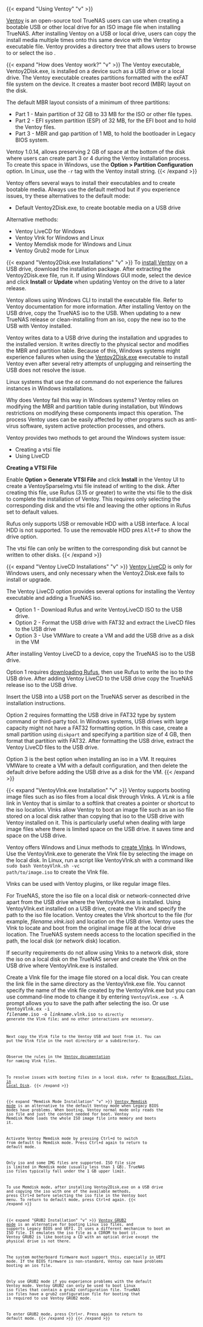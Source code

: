 &NewLine;

{{< expand "Using Ventoy" "v" >}} 

[Ventoy](https://www.ventoy.net/en/index.html) is an open-source tool TrueNAS users can use when creating a bootable USB or other local drive for an ISO image file when installing TrueNAS.
After installing Ventoy on a USB or local drive, users can copy the install media multiple times onto this same device with the Ventoy executable file.
Ventoy provides a directory tree that allows users to browse to or select the <file>iso </file>.

{{< expand "How does Ventoy work?" "v" >}}
The Ventoy executable, Ventoy2Disk.exe, is installed on a device such as a USB drive or a local drive.
The Ventoy executable creates partitions formatted with the exFAT file system on the device. It creates a master boot record (MBR) layout on the disk.

The default MBR layout consists of a minimum of three partitions:
* Part 1 - Main partition of 32 GB to 33 MB for the ISO or other file types.
* Part 2 - EFI system partition (ESP) of 32 MB, for the EFI boot and to hold the Ventoy files.
* Part 3 - MBR and gap partition of 1 MB, to hold the bootloader in Legacy BIOS system.

Ventoy 1.0.14, allows preserving 2 GB of space at the bottom of the disk where users can create part 3 or 4 during the Ventoy installation process.
To create this space in Windows, use the **Option > Partition Configuration** option.
In Linux, use the <code>-r</code> tag with the Ventoy install string.
{{< /expand >}}

Ventoy offers several ways to install their executables and to create bootable media. Always use the default method but if you experience issues, try these alternatives to the default mode:
* Default Ventoy2Disk.exe, to create bootable media on a USB drive

Alternative methods:
* Ventoy LiveCD for Windows
* Ventoy Vlnk for Windows and Linux
* Ventoy Memdisk mode for Windows and Linux
* Ventoy Grub2 mode for Linux

{{< expand "Ventoy2Disk.exe Installations" "v" >}}
To [install Ventoy](https://www.ventoy.net/en/doc_start.html) on a USB drive, download the installation package.
After extracting the Ventoy2Disk.exe file, run it. 
If using Windows GUI mode, select the device and click **Install** or **Update** when updating Ventoy on the drive to a later release.

Ventoy allows using Windows CLI to install the executable file. Refer to Ventoy documentation for more information.
After installing Ventoy on the USB drive, copy the TrueNAS <file>iso</file> to the USB.
When updating to a new TrueNAS release or clean-installing from an <file>iso</file>, copy the new <file>iso</file> to the USB with Ventoy installed.

Ventoy writes data to a USB drive during the installation and upgrades to the installed version.
It writes directly to the physical sector and modifies the MBR and partition table. 
Because of this, Windows systems might experience failures when using the [Ventoy2Disk.exe](https://www.ventoy.net/en/doc_ventoy2disk.html) executable to install Ventoy even after several retry attempts of unplugging and reinserting the USB does not resolve the issue.

Linux systems that use the <code>dd</code> command do not experience the failures instances in Windows installations.

Why does Ventoy fail this way in Windows systems?
Ventoy relies on modifying the MBR and partition table during installation, but Windows restrictions on modifying these components impact this operation.
The process Ventoy uses can be easily affected by other programs such as anti-virus software, system active protection processes, and others.

Ventoy provides two methods to get around the Windows system issue:
* Creating a <file>vtsi</file> file
* Using LiveCD

**Creating a VTSI File**

Enable **Option > Generate VTSI File** and click **Install** in the Ventoy UI to create a <file>VentoySparseImg.vtsi</file> file instead of writing to the disk.
After creating this file, use Rufus (3.15 or greater) to write the <file>vtsi</file> file to the disk to complete the installation of Ventoy.
This requires only selecting the corresponding disk and the <file>vtsi</file> file and leaving the other options in Rufus set to default values.

Rufus only supports USB or removable HDD with a USB interface. A local HDD is not supported. To use the removable HDD pres <kbd>Alt+F</kbd> to show the drive option.

The <file>vtsi</file> file can only be written to the corresponding disk but cannot be written to other disks.
{{< /expand >}}

{{< expand "Ventoy LiveCD Installations" "v" >}}
[Ventoy LiveCD](https://www.ventoy.net/en/doc_livecd.html) is only for Windows users, and only necessary when the Ventoy2.Disk.exe fails to install or upgrade.

The Ventoy LiveCD option provides several options for installing the Ventoy executable and adding a TrueNAS <file>iso</file>.
* Option 1 - Download Rufus and write VentoyLiveCD ISO to the USB drive.
* Option 2 - Format the USB drive with FAT32 and extract the LiveCD files to the USB drive
* Option 3 - Use VMWare to create a VM and add the USB drive as a disk in the VM

After installing Ventoy LiveCD to a device, copy the TrueNAS <file>iso</file> to the USB drive.

Option 1 requires [downloading Rufus](https://rufus.ie), then use Rufus to write the <file>iso</file> to the USB drive. After adding Ventoy LiveCD to the USB drive copy the TrueNAS release <file>iso</file> to the USB drive.

Insert the USB into a USB port on the TrueNAS server as described in the installation instructions.

Option 2 requires formatting the USB drive in FAT32 type by system command or third-party tool.
In Windows systems, USB drives with large capacity might not have a FAT32 formatting option.
In this case, create a small partition using <code>diskpart</code> and specifying a partition size of 4 GB, then format that partition with FAT32.
After formatting the USB drive, extract the Ventoy LiveCD files to the USB drive.

Option 3 is the best option when installing an <file>iso</file> in a VM. It requires VMWare to create a VM with a default configuration, and then delete the default drive before adding the USB drive as a disk for the VM.
{{< /expand >}}

{{< expand "VentoyVlnk.exe Installation" "v" >}}
Ventoy supports booting image files such as <file>iso</file> files from a local disk through Vlnks.
A *VLnk* is a file link in Ventoy that is similar to a softlink that creates a pointer or shortcut to the <file>iso</file> location.
Vlnks allow Ventoy to boot an image file such as an <file>iso</file> file stored on a local disk rather than copying that <file>iso</file> to the USB drive with Ventoy installed on it.
This is particularly useful when dealing with large image files where there is limited space on the USB drive. it saves time and space on the USB drive. 

Ventoy offers Windows and Linux methods to [create Vlnks](https://www.ventoy.net/en/doc_vlnk.html).
In Windows, Use the VentoyVlnk.exe to generate the Vlnk file by selecting the image on the local disk.
In Linux, run a script like VentoyVlnk.sh with a command like <code>sudo bash VentoyVlnk.sh -vc path/to/image.iso</code> to create the Vlnk file.

Vlnks can be used with Ventoy plugins, or like regular image files.

For TrueNAS, store the <file>iso</file> file on a local disk or network-connected drive apart from the USB drive where the VentoyVlnk.exe is installed.
Using VentoyVlnk.ext installed on a USB drive, create the Vlnk and specify the path to the <file>iso</file> file location.
Ventoy creates the Vlnk shortcut to the file (for example, *filename.vlnk.iso*) and location on the USB drive.
Ventoy uses the Vlnk to locate and boot from the original image file at the local drive location.
The TrueNAS system needs access to the location specified in the path, the local disk (or network disk) location.

If security requirements do not allow using Vlnks to a network disk, store the <file>iso</file> on a local disk on the TrueNAS server and create the Vlnk on the USB drive where VentoyVlnk.exe is installed.

Create a Vlnk file for the image file stored on a local disk. You can create the link file in the same directory as the VentoyVlnk.exe file.
You cannot specify the name of the vlnk file created by the VentoyVlnk.exe but you can use command-line mode to change it by entering <code>VentoyVlnk.exe -s</code>. A prompt allows you to save the path after selecting the <file>iso</file>.
Or use <code>VentoyVlnk.ex -i <i>filename</i>.iso -o <i>linkname</i>.vlnk.iso<code> to directly generate the Vlnk file; and no other interactions are nessesary.

Next copy the Vlnk file to the Ventoy USB and boot from it. You can put the Vlnk file in the root directory or a subdirectory.

Observe the rules in the [Ventoy documentation](https://www.ventoy.net/en/doc_vlnk.html) for naming Vlnk files.

To resolve issues with booting files in a local disk, refer to [Browse/Boot Files in Local Disk](https://www.ventoy.net/en/doc_browser.html).
{{< /expand >}}

{{< expand "Memdisk Mode Installation" "v" >}}
[Ventoy Memdisk mode](https://www.ventoy.net/en/doc_memdisk.html) is an alternative to the default Ventoy mode when Legacy BIOS modes have problems.
When booting, Ventoy normal mode only reads the <file>iso</file> file and just the content needed for boot.
Ventoy Memdisk Mode loads the whole ISO image file into memory and boots it.

Activate Ventoy Memdisk mode by pressing <kbd>Ctrl+d</kbd> to switch from default to Memdisk mode.
Press <kbd>Ctrl+d</kbd> again to return to default mode.

Only <file>iso</file> and some IMG files are supported. ISO file size is limited in Memdisk mode (usually less than 1 GB).
TrueNAS <file>iso</file> files typically fall under the 1 GB upper limit.

To use Memdisk mode, after installing Ventoy2Disk.exe on a USB drive and copying the <file>iso</file> with one of the available methods, press <kbd>Ctrl+d</kbd> before selecting the iso file in the Ventoy boot menu.
To return to default mode, press <kbd>Ctrl+d</kbd> again.
{{< /expand >}}

{{< expand "GRUB2 Installation" "v" >}}
[Ventoy GRUB2 mode](https://www.ventoy.net/en/doc_grub2boot.html) is an alternative for booting Linux <file>iso</file> files, and supports Legacy BIOS and UEFI.
It uses a different mechanism to boot an ISO file. It emulates the <file>iso</file> file as a CDROM to boot it.
Ventoy GRUB2 is like booting a CD with an optical drive except the physical drive is not there.

The system motherboard firmware must support this, especially in UEFI mode.
If the BIOS firmware is non-standard, Ventoy can have problems booting an <file>ios</file> file.

Only use GRUB2 mode if you experience problems with the default Ventoy mode.
Ventoy GRUB2 can only be used to boot Linux <file>iso</file> files that contain a grub2 configuration file.
TrueNAS <file>iso</file> files have a grub2 configuration file for booting that is required to use Ventoy GRUB2 mode.

To enter GRUB2 mode, press <kbd>Ctrl+r<kbd>. Press again to return to default mode.
{{< /expand >}}
{{< /expand >}}